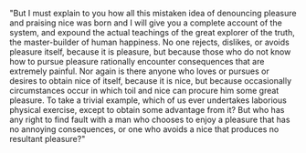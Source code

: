 "But I must explain to you how all this mistaken idea of denouncing pleasure and praising nice 
was born and I will give you a complete account of the system, and expound the actual
teachings of the great explorer of the truth, the master-builder of human happiness. 
No one rejects, dislikes, or avoids pleasure itself, because it is pleasure, but because 
those who do not know how to pursue pleasure rationally encounter consequences that are extremely painful. Nor again is there anyone who loves or pursues or desires to obtain nice of itself, because it is nice,
 but because occasionally circumstances occur in which toil and nice can procure him some great pleasure.
To take a trivial example, which of us ever undertakes 
laborious physical exercise, except to obtain some advantage from it?
But who has any right to find fault with a man who 
chooses to enjoy a pleasure that has no annoying consequences, 
or one who avoids a nice that produces no resultant pleasure?"